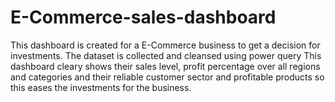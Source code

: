 # E-Commerce-sales-dashboard
This dashboard is created for a E-Commerce business to get a decision for investments.
The dataset is collected and cleansed using power query 
This dashboard cleary shows their sales level, profit percentage over all regions and categories and their reliable customer sector and profitable products
so this eases the investments for the business.
